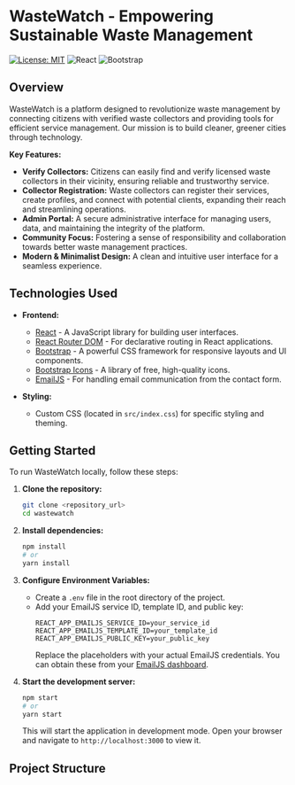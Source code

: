 # WasteWatch - Empowering Sustainable Waste Management

[![License: MIT](https://img.shields.io/badge/License-MIT-yellow.svg)](https://opensource.org/licenses/MIT)
![React](https://img.shields.io/badge/React-^18.0.0-61DAFB?logo=react)
![Bootstrap](https://img.shields.io/badge/Bootstrap-^5.3.0-7952B3?logo=bootstrap)

## Overview

WasteWatch is a platform designed to revolutionize waste management by connecting citizens with verified waste collectors and providing tools for efficient service management. Our mission is to build cleaner, greener cities through technology.

**Key Features:**

* **Verify Collectors:** Citizens can easily find and verify licensed waste collectors in their vicinity, ensuring reliable and trustworthy service.
* **Collector Registration:** Waste collectors can register their services, create profiles, and connect with potential clients, expanding their reach and streamlining operations.
* **Admin Portal:** A secure administrative interface for managing users, data, and maintaining the integrity of the platform.
* **Community Focus:** Fostering a sense of responsibility and collaboration towards better waste management practices.
* **Modern & Minimalist Design:** A clean and intuitive user interface for a seamless experience.

## Technologies Used

* **Frontend:**
    * [React](https://react.dev/) - A JavaScript library for building user interfaces.
    * [React Router DOM](https://reactrouter.com/) - For declarative routing in React applications.
    * [Bootstrap](https://getbootstrap.com/) - A powerful CSS framework for responsive layouts and UI components.
    * [Bootstrap Icons](https://icons.getbootstrap.com/) - A library of free, high-quality icons.
    * [EmailJS](https://www.emailjs.com/) - For handling email communication from the contact form.

* **Styling:**
    * Custom CSS (located in `src/index.css`) for specific styling and theming.

## Getting Started

To run WasteWatch locally, follow these steps:

1.  **Clone the repository:**
    ```bash
    git clone <repository_url>
    cd wastewatch
    ```

2.  **Install dependencies:**
    ```bash
    npm install
    # or
    yarn install
    ```

3.  **Configure Environment Variables:**
    * Create a `.env` file in the root directory of the project.
    * Add your EmailJS service ID, template ID, and public key:
        ```
        REACT_APP_EMAILJS_SERVICE_ID=your_service_id
        REACT_APP_EMAILJS_TEMPLATE_ID=your_template_id
        REACT_APP_EMAILJS_PUBLIC_KEY=your_public_key
        ```
        Replace the placeholders with your actual EmailJS credentials. You can obtain these from your [EmailJS dashboard](https://dashboard.emailjs.com/).

4.  **Start the development server:**
    ```bash
    npm start
    # or
    yarn start
    ```

    This will start the application in development mode. Open your browser and navigate to `http://localhost:3000` to view it.

## Project Structure
